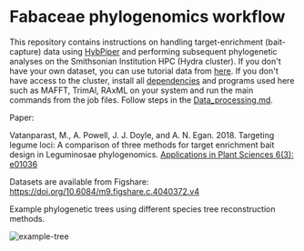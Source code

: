 # Fabaceae phylogenomics workflow
This repository contains instructions on handling target-enrichment (bait-capture) data using [HybPiper](https://github.com/mossmatters/HybPiper) and performing subsequent phylogenetic analyses on the Smithsonian Institution HPC (Hydra cluster). If you don't have your own dataset, you can use tutorial data from [here](https://github.com/mossmatters/HybPiper/tree/master/test_dataset). If you don't have access to the cluster, install all [dependencies](https://github.com/mossmatters/HybPiper#dependencies) and programs used here such as MAFFT, TrimAl, RAxML on your system and run the main commands from the job files. Follow steps in the [Data_processing.md](https://github.com/Smithsonian/Fabaceae_Phylogenomics_workflow/blob/master/Data_processing.md).


Paper:

Vatanparast, M., A. Powell, J. J. Doyle, and A. N. Egan. 2018. Targeting legume loci: A comparison of three methods for target enrichment bait design in Leguminosae phylogenomics. [Applications in Plant Sciences 6(3): e01036](https://onlinelibrary.wiley.com/doi/full/10.1002/aps3.1036)


Datasets are available from Figshare: https://doi.org/10.6084/m9.figshare.c.4040372.v4



Example phylogenetic trees using different species tree reconstruction methods.

![example-tree](https://user-images.githubusercontent.com/13125143/35277516-f3342a4e-003e-11e8-8fa7-9bb5c513a2b0.jpg)
